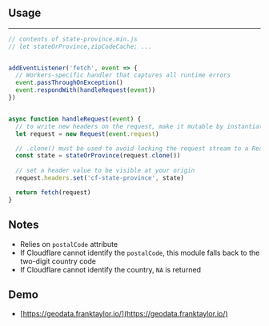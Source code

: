 ## Usage
---

```js
// contents of state-province.min.js
// let stateOrProvince,zipCodeCache; ...


addEventListener('fetch', event => {
  // Workers-specific handler that captures all runtime errors
  event.passThroughOnException()
  event.respondWith(handleRequest(event))
})


async function handleRequest(event) {
  // to write new headers on the request, make it mutable by instantiating a new Request
  let request = new Request(event.request) 

  // .clone() must be used to avoid locking the request stream to a Reader
  const state = stateOrProvince(request.clone())
  
  // set a header value to be visible at your origin
  request.headers.set('cf-state-province', state)

  return fetch(request)
}
```

## Notes
* Relies on `postalCode` attribute
* If Cloudflare cannot identify the `postalCode`, this module falls back to the two-digit country code
* If Cloudflare cannot identify the country, `NA` is returned

## Demo
* [https://geodata.franktaylor.io/](https://geodata.franktaylor.io/)
